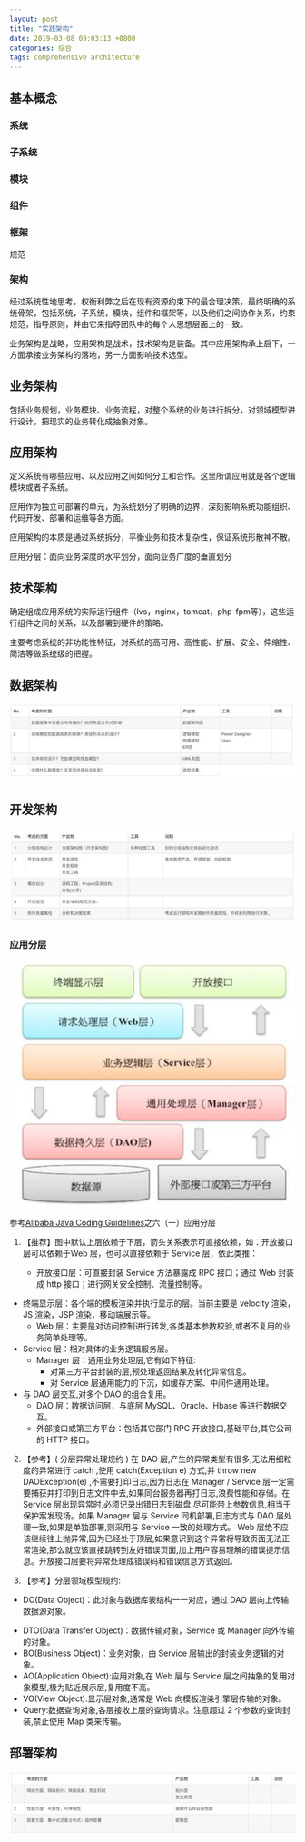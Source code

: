 ```yaml
---
layout: post
title: "实践架构"
date: 2019-03-08 09:03:13 +0800
categories: 综合
tags: comprehensive architecture
---
```


## 基本概念

### 系统

### 子系统

### 模块

### 组件

### 框架

规范

### 架构

经过系统性地思考，权衡利弊之后在现有资源约束下的最合理决策，最终明确的系统骨架，包括系统，子系统，模块，组件和框架等，以及他们之间协作关系，约束规范，指导原则，并由它来指导团队中的每个人思想层面上的一致。

业务架构是战略，应用架构是战术，技术架构是装备。其中应用架构承上启下，一方面承接业务架构的落地，另一方面影响技术选型。

## 业务架构

包括业务规划，业务模块、业务流程，对整个系统的业务进行拆分，对领域模型进行设计，把现实的业务转化成抽象对象。

## 应用架构

定义系统有哪些应用、以及应用之间如何分工和合作。这里所谓应用就是各个逻辑模块或者子系统。

应用作为独立可部署的单元，为系统划分了明确的边界，深刻影响系统功能组织、代码开发、部署和运维等各方面。

应用架构的本质是通过系统拆分，平衡业务和技术复杂性，保证系统形散神不散。

应用分层：面向业务深度的水平划分，面向业务广度的垂直划分

## 技术架构

确定组成应用系统的实际运行组件（lvs，nginx，tomcat，php-fpm等），这些运行组件之间的关系，以及部署到硬件的策略。

主要考虑系统的非功能性特征，对系统的高可用、高性能、扩展、安全、伸缩性、简洁等做系统级的把握。

## 数据架构

![database architecture](/images/database-architecture.jpeg)

## 开发架构

![development architecture](/images/development-architecture.jpeg)

### 应用分层

![应用分层](/images/application-layering.png)

参考[Alibaba Java Coding Guidelines](https://github.com/alibaba/p3c)之六（一）应用分层

1. 【推荐】图中默认上层依赖于下层，箭头关系表示可直接依赖，如：开放接口层可以依赖于Web 层，也可以直接依赖于 Service 层，依此类推：

   - 开放接口层：可直接封装 Service 方法暴露成 RPC 接口；通过 Web 封装成 http 接口；进行网关安全控制、流量控制等。
- 终端显示层：各个端的模板渲染并执行显示的层。当前主要是 velocity 渲染，JS 渲染，JSP 渲染，移动端展示等。
   - Web 层：主要是对访问控制进行转发,各类基本参数校验,或者不复用的业务简单处理等。
- Service 层：相对具体的业务逻辑服务层。
   - Manager 层：通用业务处理层,它有如下特征:
     - 对第三方平台封装的层,预处理返回结果及转化异常信息。
     - 对 Service 层通用能力的下沉，如缓存方案、中间件通用处理。
- 与 DAO 层交互,对多个 DAO 的组合复用。
   - DAO 层：数据访问层，与底层 MySQL、Oracle、Hbase 等进行数据交互。
   - 外部接口或第三方平台：包括其它部门 RPC 开放接口,基础平台,其它公司的 HTTP 接口。
   
2. 【参考】( 分层异常处理规约 ) 在 DAO 层,产生的异常类型有很多,无法用细粒度的异常进行 catch ,使用 catch(Exception e) 方式,并 throw new DAOException(e) ,不需要打印日志,因为日志在 Manager / Service 层一定需要捕获并打印到日志文件中去,如果同台服务器再打日志,浪费性能和存储。在 Service 层出现异常时,必须记录出错日志到磁盘,尽可能带上参数信息,相当于保护案发现场。如果 Manager 层与 Service 同机部署,日志方式与 DAO 层处理一致,如果是单独部署,则采用与 Service 一致的处理方式。 Web 层绝不应该继续往上抛异常,因为已经处于顶层,如果意识到这个异常将导致页面无法正常渲染,那么就应该直接跳转到友好错误页面,加上用户容易理解的错误提示信息。开放接口层要将异常处理成错误码和错误信息方式返回。

3. 【参考】分层领域模型规约:

* DO(Data Object)：此对象与数据库表结构一一对应，通过 DAO 层向上传输数据源对象。

- DTO(Data Transfer Object)：数据传输对象，Service 或 Manager 向外传输的对象。
- BO(Business Object)：业务对象，由 Service 层输出的封装业务逻辑的对象。
- AO(Application Object):应用对象,在 Web 层与 Service 层之间抽象的复用对象模型,极为贴近展示层,复用度不高。
- VO(View Object):显示层对象,通常是 Web 向模板渲染引擎层传输的对象。
- Query:数据查询对象,各层接收上层的查询请求。注意超过 2 个参数的查询封装,禁止使用 Map 类来传输。

## 部署架构

![deployment architecture](/images/deployment-architecture.jpeg)